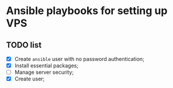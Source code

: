 # Ansible playbooks for setting up VPS

## TODO list

- [x] Create `ansible` user with no password authentication;
- [x] Install essential packages;
- [ ] Manage server security;
- [x] Create user;
